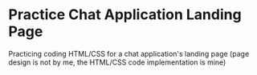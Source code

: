 # Practice Chat Application Landing Page
Practicing coding HTML/CSS for a chat application's landing page (page design is not by me, the HTML/CSS code implementation is mine)

